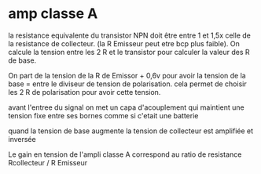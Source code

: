 # amp classe A

la resistance equivalente du transistor NPN doit être entre 1 et 1,5x celle de la resistance de collecteur. (la R Emisseur peut etre bcp plus faible).
On calcule la tension entre les 2 R et le transistor pour calculer la valeur des R de base.

On part de la tension de la R de Emissor + 0,6v pour avoir la tension de la base = entre le diviseur de tension de polarisation.
cela permet de choisir les 2 R de polarisation pour avoir cette tension.

avant l'entree du signal on met un capa d'acouplement qui maintient une tension fixe entre ses bornes comme si c'etait une batterie

quand la tension de base augmente la tension de collecteur est amplifiée et inversée

Le gain en tension de l'ampli classe A correspond au ratio de resistance Rcollecteur / R Emisseur

